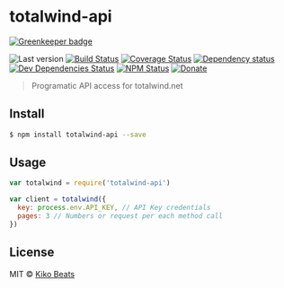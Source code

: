 # totalwind-api

[![Greenkeeper badge](https://badges.greenkeeper.io/Kikobeats/totalwind-api.svg)](https://greenkeeper.io/)

![Last version](https://img.shields.io/github/tag/Kikobeats/totalwind-api.svg?style=flat-square)
[![Build Status](http://img.shields.io/travis/Kikobeats/totalwind-api/master.svg?style=flat-square)](https://travis-ci.org/Kikobeats/totalwind-api)
[![Coverage Status](https://img.shields.io/coveralls/Kikobeats/totalwind-api.svg?style=flat-square)](https://coveralls.io/github/Kikobeats/totalwind-api)
[![Dependency status](http://img.shields.io/david/Kikobeats/totalwind-api.svg?style=flat-square)](https://david-dm.org/Kikobeats/totalwind-api)
[![Dev Dependencies Status](http://img.shields.io/david/dev/Kikobeats/totalwind-api.svg?style=flat-square)](https://david-dm.org/Kikobeats/totalwind-api#info=devDependencies)
[![NPM Status](http://img.shields.io/npm/dm/totalwind-api.svg?style=flat-square)](https://www.npmjs.org/package/totalwind-api)
[![Donate](https://img.shields.io/badge/donate-paypal-blue.svg?style=flat-square)](https://paypal.me/Kikobeats)

> Programatic API access for totalwind.net

## Install

```bash
$ npm install totalwind-api --save
```

## Usage

```js
var totalwind = require('totalwind-api')

var client = totalwind({
  key: process.env.API_KEY, // API Key credentials
  pages: 3 // Numbers or request per each method call
})
```

## License

MIT © [Kiko Beats](http://kikobeats.com)
